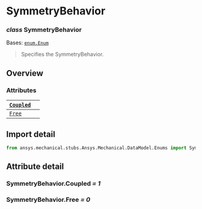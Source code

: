 # SymmetryBehavior

### *class* SymmetryBehavior

Bases: [`enum.Enum`](https://docs.python.org/3/library/enum.html#enum.Enum)

> Specifies the SymmetryBehavior.

> <!-- !! processed by numpydoc !! -->

## Overview

### Attributes

| [`Coupled`](#SymmetryBehavior.Coupled)   |    |
|------------------------------------------|----|
| [`Free`](#SymmetryBehavior.Free)         |    |

## Import detail

```python
from ansys.mechanical.stubs.Ansys.Mechanical.DataModel.Enums import SymmetryBehavior
```

## Attribute detail

### SymmetryBehavior.Coupled *= 1*

### SymmetryBehavior.Free *= 0*
